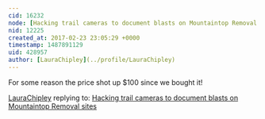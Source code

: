 ```yaml
---
cid: 16232
node: [Hacking trail cameras to document blasts on Mountaintop Removal sites](../notes/LauraChipley/09-18-2015/hacking-trail-cameras-to-document-blasts-on-mountaintop-removal-sites)
nid: 12225
created_at: 2017-02-23 23:05:29 +0000
timestamp: 1487891129
uid: 428957
author: [LauraChipley](../profile/LauraChipley)
---
```


For some reason the price shot up $100 since we bought it!

[LauraChipley](../profile/LauraChipley) replying to: [Hacking trail cameras to document blasts on Mountaintop Removal sites](../notes/LauraChipley/09-18-2015/hacking-trail-cameras-to-document-blasts-on-mountaintop-removal-sites)

